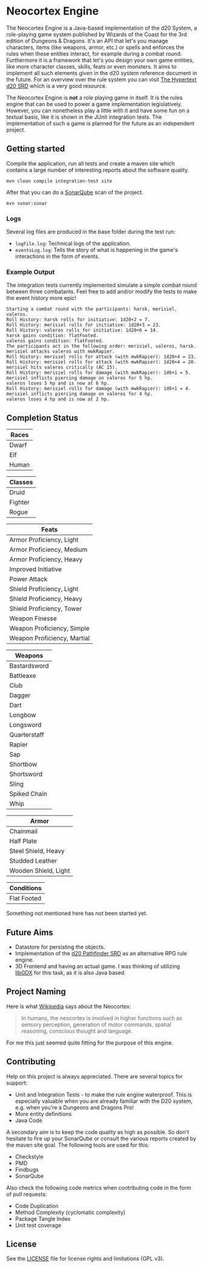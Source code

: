 # Neocortex Engine

The Neocortex Engine is a Java-based implementation of the d20 System, a role-playing game system published by Wizards of the Coast for the 3rd edition of Dungeons & Dragons.
It's an API that let's you manage characters, items (like weapons, armor, etc.) or spells and enforces the rules when these entities interact, for example during a combat round.
Furthermore it is a framework that let's you design your own game entities, like more character classes, skills, feats or even monsters.
It aims to implement all such elements given in the d20 system reference document in the future. For an overview over the rule system you can visit [The Hypertext d20 SRD](http://www.d20srd.org/) which is a very good resource.

The Neocortex Engine is **not** a role playing game in itself. It is the rules engine that can be used to power a game implementation legislatively. However, you can nonetheless play a little with it and have some fun on a textual basis, like it is shown in the JUnit integration tests. The implementation of such a game is planned for the future as an independent project.

## Getting started

Compile the application, run all tests and create a maven site which contains a large number of interesting reports about the software quality.

```
mvn clean compile integration-test site
```

After that you can do a [SonarQube](http://www.sonarqube.org/) scan of the project.

```
mvn sonar:sonar
```

### Logs

Several log files are produced in the base folder during the test run:

 * ```logFile.log```: Technical logs of the application.
 * ```eventsLog.log```: Tells the story of what is happening in the game's interactions in the form of events.

### Example Output

The integration tests currently implemented simulate a simple combat round between three combatants. Feel free to add and/or modify the tests to make the event history more epic!

```
Starting a combat round with the participants: harsk, merisiel, valeros.
Roll History: harsk rolls for initiative: 1d20+2 = 7.
Roll History: merisiel rolls for initiative: 1d20+3 = 23.
Roll History: valeros rolls for initiative: 1d20+6 = 14.
harsk gains condition: flatFooted.
valeros gains condition: flatFooted.
The participants act in the following order: merisiel, valeros, harsk.
merisiel attacks valeros with mwkRapier.
Roll History: merisiel rolls for attack (with mwkRapier): 1d20+4 = 23.
Roll History: merisiel rolls for attack (with mwkRapier): 1d20+4 = 20.
merisiel hits valeros critically (AC 15).
Roll History: merisiel rolls for damage (with mwkRapier): 1d6+1 = 5.
merisiel inflicts piercing damage on valeros for 5 hp.
valeros loses 5 hp and is now at 6 hp.
Roll History: merisiel rolls for damage (with mwkRapier): 1d6+1 = 4.
merisiel inflicts piercing damage on valeros for 4 hp.
valeros loses 4 hp and is now at 2 hp.
```

## Completion Status

|Races|
|-----|
|Dwarf| 5% |
|Elf  | 5% |
|Human| 5% |

|Classes|
|-------|
|Druid  | 1% |
|Fighter| 5% |
|Rogue  | 5% |

|Feats|
|-----|
|Armor Proficiency, Light   | 67% |
|Armor Proficiency, Medium  | 67% |
|Armor Proficiency, Heavy   | 67% |
|Improved Initiative        | 90% |
|Power Attack               | 67% |
|Shield Proficiency, Light  | 67% |
|Shield Proficiency, Heavy  | 67% |
|Shield Proficiency, Tower  | 67% |
|Weapon Finesse             | 67% |
|Weapon Proficiency, Simple | 67% |
|Weapon Proficiency, Martial| 67% |

|Weapons|
|-------|
|Bastardsword | 50% |
|Battleaxe    | 50% |
|Club         |  1% |
|Dagger       | 50% |
|Dart         |  5% |
|Longbow      | 50% |
|Longsword    | 50% |
|Quarterstaff |  1% |
|Rapier       | 50% |
|Sap          |  1% |
|Shortbow     |  1% |
|Shortsword   |  1% |
|Sling        |  5% |
|Spiked Chain |  1% |
|Whip         |  1% |

|Armor|
|-----|
|Chainmail            | 50% |
|Half Plate           | 50% |
|Steel Shield, Heavy  | 50% |
|Studded Leather      | 50% |
|Wooden Shield, Light | 50% |


|Conditions  |
|------------|
|Flat Footed | 90% |


Something not mentioned here has not been started yet.

## Future Aims

* Datastore for persisting the objects.
* Implementation of the [d20 Pathfinder SRD](http://www.d20pfsrd.com/) as an alternative RPG rule engine.
* 3D Frontend and having an actual game. I was thinking of utilizing [libGDX](http://libgdx.badlogicgames.com/) for this task, as it is also Java based.

## Project Naming

Here is what [Wikipedia](https://en.wikipedia.org/wiki/Neocortex) says about the Neocortex:
> In humans, the neocortex is involved in higher functions such as sensory perception, generation of motor commands, spatial reasoning, conscious thought and language.

For me this just seemed quite fitting for the purpose of this engine.

## Contributing

Help on this project is always appreciated. There are several topics for support:

 * Unit and Integration Tests - to make the rule engine waterproof. This is especially valuable when you are already familiar with the D20 system, e.g. when you're a Dungeons and Dragons Pro!
 * More entity definitions
 * Java Code

A secondary aim is to keep the code quality as high as possible. So don't hesitate to fire up your SonarQube or consult the various reports created by the maven site goal. The following tools are used for this:

 * Checkstyle
 * PMD
 * Findbugs
 * SonarQube

Also check the following code metrics when contributing code in the form of pull requests:

 * Code Duplication
 * Method Complexity (cyclomatic complexity)
 * Package Tangle Index
 * Unit test coverage

## License

See the [LICENSE](LICENSE.md) file for license rights and limitations (GPL v3).
